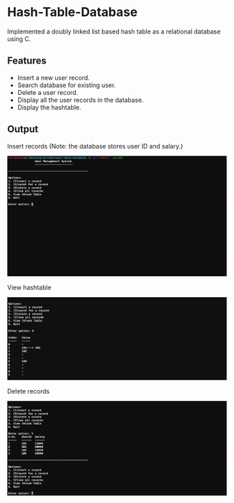 # Hash-Table-Database

Implemented a doubly linked list based hash table as a relational database using C. 

## Features
- Insert a new user record.
- Search database for existing user.
- Delete a user record.
- Display all the user records in the database.
- Display the hashtable.

## Output

Insert records (Note: the database stores user ID and salary.)

![](img/insert.gif)

View hashtable

![](img/hashtable.png)

Delete records

![](img/delete.gif)